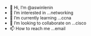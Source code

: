 - 👋 Hi, I’m @aswinlenin
- 👀 I’m interested in ...networking
- 🌱 I’m currently learning ...ccna
- 💞️ I’m looking to collaborate on ...cisco
- 📫 How to reach me ...email

<!---
aswinlenin/aswinlenin is a ✨ special ✨ repository because its `README.md` (this file) appears on your GitHub profile.
You can click the Preview link to take a look at your changes.
--->
